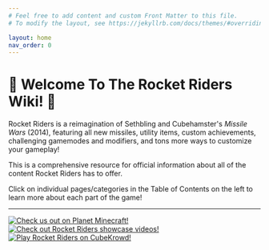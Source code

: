 ```yaml
---
# Feel free to add content and custom Front Matter to this file.
# To modify the layout, see https://jekyllrb.com/docs/themes/#overriding-theme-defaults

layout: home
nav_order: 0
---
```

# 🚀 **Welcome To The Rocket Riders Wiki!** 🚀

Rocket Riders is a reimagination of Sethbling and Cubehamster's *Missile Wars* (2014), featuring all new missiles, utility items, custom achievements, challenging gamemodes and modifiers, and tons more ways to customize your gameplay!

This is a comprehensive resource for official information about all of the content Rocket Riders has to offer.

Click on individual pages/categories in the Table of Contents on the left to learn more about each part of the game!  

---

[![Check us out on Planet Minecraft!](/images/pmc_logo1.png)](https://www.planetminecraft.com/project/rocket-riders/) [![Check out Rocket Riders showcase videos!](/images/rr_logo1.png)](https://youtube.com/playlist?list=PLPke2IloqMPrpmS_RpVvR0-dRQ_0zRC1g) [![Play Rocket Riders on CubeKrowd!](/images/cubekrowd_logo1.png)](https://cubekrowd.net/)



